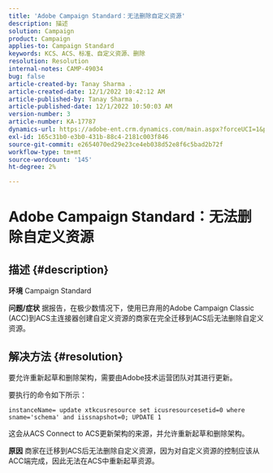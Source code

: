 ```yaml
---
title: 'Adobe Campaign Standard：无法删除自定义资源'
description: 描述
solution: Campaign
product: Campaign
applies-to: Campaign Standard
keywords: KCS、ACS、标准、自定义资源、删除
resolution: Resolution
internal-notes: CAMP-49034
bug: false
article-created-by: Tanay Sharma .
article-created-date: 12/1/2022 10:42:12 AM
article-published-by: Tanay Sharma .
article-published-date: 12/1/2022 10:50:03 AM
version-number: 3
article-number: KA-17787
dynamics-url: https://adobe-ent.crm.dynamics.com/main.aspx?forceUCI=1&pagetype=entityrecord&etn=knowledgearticle&id=45b12fca-6471-ed11-9562-6045bd006239
exl-id: 165c31b0-e3b0-431b-88c4-2181c003f846
source-git-commit: e2654070ed29e23ce4eb038d52e8f6c5bad2b72f
workflow-type: tm+mt
source-wordcount: '145'
ht-degree: 2%

---
```


# Adobe Campaign Standard：无法删除自定义资源

## 描述 {#description}

<b>环境</b>
Campaign Standard


<b>问题/症状</b>
据报告，在极少数情况下，使用已弃用的Adobe Campaign Classic (ACC)到ACS主连接器创建自定义资源的商家在完全迁移到ACS后无法删除自定义资源。


## 解决方法 {#resolution}


要允许重新起草和删除架构，需要由Adobe技术运营团队对其进行更新。

要执行的命令如下所示：

`instanceName= update xtkcusresource set icusresourcesetid=0 where sname='schema' and iissnapshot=0; UPDATE 1`

这会从ACS Connect to ACS更新架构的来源，并允许重新起草和删除架构。


<b>原因</b>
商家在迁移到ACS后无法删除自定义资源，因为对自定义资源的控制应该从ACC端完成，因此无法在ACS中重新起草资源。
